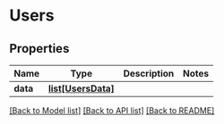 # Users

## Properties
Name | Type | Description | Notes
------------ | ------------- | ------------- | -------------
**data** | [**list[UsersData]**](UsersData.md) |  | 

[[Back to Model list]](../README.md#documentation-for-models) [[Back to API list]](../README.md#documentation-for-api-endpoints) [[Back to README]](../README.md)

